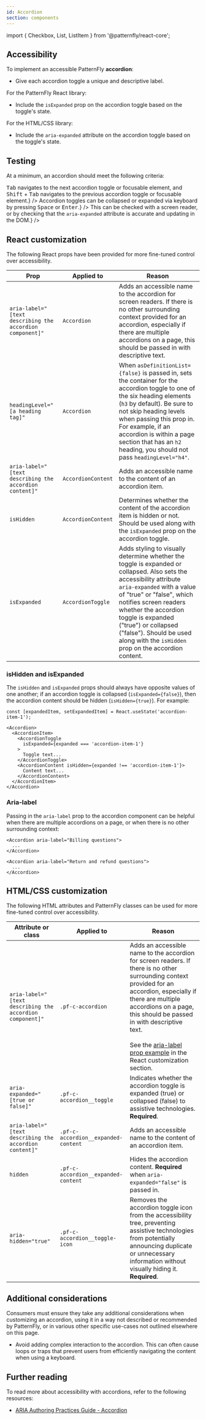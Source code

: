 ```yaml
---
id: Accordion
section: components
---
```


import { Checkbox, List, ListItem } from '@patternfly/react-core';

## Accessibility

To implement an accessible PatternFly **accordion**:

- Give each accordion toggle a unique and descriptive label.

For the PatternFly React library:

- Include the `isExpanded` prop on the accordion toggle based on the toggle's state.

For the HTML/CSS library:

- Include the `aria-expanded` attribute on the accordion toggle based on the toggle's state.

## Testing

At a minimum, an accordion should meet the following criteria:

<List isPlain>
  <ListItem>
    <Checkbox id="accordion-a11y-checkbox-1" label="Each accordion toggle includes unique and descriptive labels." description="This ensures that users can more quickly scan through the accordion contents without having to expand individual panels." />
  </ListItem>
  <ListItem>
    <Checkbox id="accordion-a11y-checkbox-2" label="Standard keyboard navigation can be used to navigate between accordion toggles or other focusable elements." description={<span><kbd>Tab</kbd> navigates to the next accordion toggle or focusable element, and <kbd>Shift</kbd> + <kbd>Tab</kbd> navigates to the previous accordion toggle or focusable element.</span>} />
  </ListItem>
  <ListItem>
    <Checkbox id="accordion-a11y-checkbox-3" label={<span>Accordion toggles can be collapsed or expanded via keyboard by pressing <kbd>Space</kbd> or <kbd>Enter</kbd>.</span>} />
  </ListItem>
  <ListItem>
    <Checkbox id="accordion-a11y-checkbox-4" label="If headings are used in an accordion toggle, heading levels are not skipped within the context surrounding the accordion." />
  </ListItem>
  <ListItem>
    <Checkbox id="accordion-a11y-checkbox-5" label="A user navigating via a screen reader will be notified of the current accordion toggle state, as well as when that state gets updated." description={<span>This can be checked with a screen reader, or by checking that the <code className="ws-code">aria-expanded</code> attribute is accurate and updating in the DOM.</span>} />
  </ListItem>
</List>

## React customization

The following React props have been provided for more fine-tuned control over accessibility.

| Prop | Applied to | Reason | 
|---|---|---|
| `aria-label="[text describing the accordion component]"` | `Accordion` | Adds an accessible name to the accordion for screen readers. If there is no other surrounding context provided for an accordion, especially if there are multiple accordions on a page, this should be passed in with descriptive text. |
| `headingLevel="[a heading tag]"` | `Accordion` | When `asDefinitionList={false}` is passed in, sets the container for the accordion toggle to one of the six heading elements (`h3` by default). Be sure to not skip heading levels when passing this prop in. For example, if an accordion is within a page section that has an `h2` heading, you should not pass `headingLevel="h4"`. |
| `aria-label="[text describing the accordion content]"` | `AccordionContent` | Adds an accessible name to the content of an accordion item. |
| `isHidden` | `AccordionContent` | Determines whether the content of the accordion item is hidden or not. Should be used along with the `isExpanded` prop on the accordion toggle. |
| `isExpanded` | `AccordionToggle` | Adds styling to visually determine whether the toggle is expanded or collapsed. Also sets the accessibility attribute `aria-expanded` with a value of "true" or "false", which notifies screen readers whether the accordion toggle is expanded ("true") or collapsed ("false"). Should be used along with the `isHidden` prop on the accordion content. |

### isHidden and isExpanded

The `isHidden` and `isExpanded` props should always have opposite values of one another; if an accordion toggle is collapsed (`isExpanded={false}`), then the accordion content should be hidden (`isHidden={true}`). For example:

```noLive
const [expandedItem, setExpandedItem] = React.useState('accordion-item-1');

<Accordion>
  <AccordionItem>
    <AccordionToggle
      isExpanded={expanded === 'accordion-item-1'}
    >
      Toggle text...
    </AccordionToggle>
    <AccordionContent isHidden={expanded !== 'accordion-item-1'}>
      Content text...
    </AccordionContent>
  </AccordionItem>
</Accordion>
```

### Aria-label

Passing in the `aria-label` prop to the accordion component can be helpful when there are multiple accordions on a page, or when there is no other surrounding context:

```noLive
<Accordion aria-label="Billing questions">
  ...
</Accordion>

<Accordion aria-label="Return and refund questions">
  ...
</Accordion>
```

## HTML/CSS customization

The following HTML attributes and PatternFly classes can be used for more fine-tuned control over accessibility.

| Attribute or class | Applied to | Reason | 
|---|---|---|
| `aria-label="[text describing the accordion component]"` | `.pf-c-accordion` | Adds an accessible name to the accordion for screen readers. If there is no other surrounding context provided for an accordion, especially if there are multiple accordions on a page, this should be passed in with descriptive text. <br/><br/> See the [aria-label prop example](#aria-label) in the React customization section. |
| `aria-expanded="[true or false]"` | `.pf-c-accordion__toggle` | Indicates whether the accordion toggle is expanded (true) or collapsed (false) to assistive technologies. **Required**. |
| `aria-label="[text describing the accordion content]"` | `.pf-c-accordion__expanded-content` | Adds an accessible name to the content of an accordion item. |
| `hidden` | `.pf-c-accordion__expanded-content` | Hides the accordion content. **Required** when `aria-expanded="false"` is passed in. |
| `aria-hidden="true"` | `.pf-c-accordion__toggle-icon` | Removes the accordion toggle icon from the accessibility tree, preventing assistive technologies from potentially announcing duplicate or unnecessary information without visually hiding it. **Required**. |

## Additional considerations

Consumers must ensure they take any additional considerations when customizing an accordion, using it in a way not described or recommended by PatternFly, or in various other specific use-cases not outlined elsewhere on this page.

- Avoid adding complex interaction to the accordion. This can often cause loops or traps that prevent users from efficiently navigating the content when using a keyboard.

## Further reading

To read more about accessibility with accordions, refer to the following resources:

- [ARIA Authoring Practices Guide - Accordion](https://www.w3.org/WAI/ARIA/apg/patterns/accordion/)